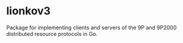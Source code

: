 # lionkov3
Package for implementing clients and servers of the 9P and 9P2000 distributed resource protocols in Go.
